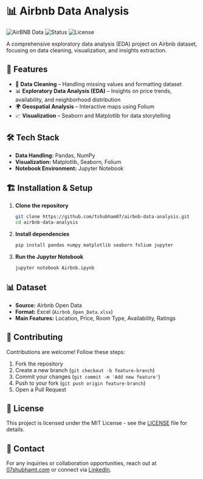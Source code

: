 # 📊 Airbnb Data Analysis

![AirBNB Data](https://img.shields.io/badge/Project-Airbnb%20Data%20Analysis-blue.svg) ![Status](https://img.shields.io/badge/Status-Active-green) ![License](https://img.shields.io/badge/License-MIT-lightgrey)

A comprehensive exploratory data analysis (EDA) project on Airbnb dataset, focusing on data cleaning, visualization, and insights extraction.

## 🚀 Features

- 📂 **Data Cleaning** – Handling missing values and formatting dataset
- 📊 **Exploratory Data Analysis (EDA)** – Insights on price trends, availability, and neighborhood distribution
- 🌍 **Geospatial Analysis** – Interactive maps using Folium
- 📈 **Visualization** – Seaborn and Matplotlib for data storytelling


## 🛠 Tech Stack

- **Data Handling:** Pandas, NumPy
- **Visualization:** Matplotlib, Seaborn, Folium
- **Notebook Environment:** Jupyter Notebook

## 🏗 Installation & Setup

1. **Clone the repository**
   ```sh
   git clone https://github.com/tshubham07/airbnb-data-analysis.git
   cd airbnb-data-analysis
   ```
2. **Install dependencies**
   ```sh
   pip install pandas numpy matplotlib seaborn folium jupyter
   ```
3. **Run the Jupyter Notebook**
   ```sh
   jupyter notebook Airbnb.ipynb
   ```

## 📊 Dataset

- **Source:** Airbnb Open Data
- **Format:** Excel (`Airbnb_Open_Data.xlsx`)
- **Main Features:** Location, Price, Room Type, Availability, Ratings

## 🤝 Contributing

Contributions are welcome! Follow these steps:
1. Fork the repository
2. Create a new branch (`git checkout -b feature-branch`)
3. Commit your changes (`git commit -m 'Add new feature'`)
4. Push to your fork (`git push origin feature-branch`)
5. Open a Pull Request

## 📜 License

This project is licensed under the MIT License - see the [LICENSE](LICENSE) file for details.

## 📩 Contact

For any inquiries or collaboration opportunities, reach out at [07shubhamt.com](07shubhamt@gmail.com) or connect via [LinkedIn](https://www.linkedin.com/in/shubham-tawade/).

